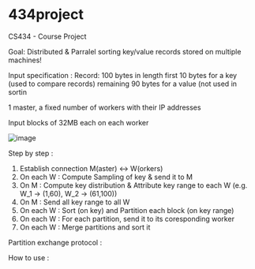 # 434project
CS434 - Course Project

Goal: Distributed & Parralel sorting key/value records stored on multiple machines!

Input specification :
  Record: 100 bytes in length
    first 10 bytes for a key (used to compare records)
    remaining 90 bytes for a value (not used in sortin

  1 master, a fixed number of workers with their IP addresses

  Input blocks of 32MB each on each worker

![image](https://github.com/AlexDevauchelle/434project/assets/70631774/da10cad5-106d-4dbc-bf61-684a4df5229c)



Step by step :

1. Establish connection M(aster) <-> W(orkers)
2. On each W : Compute Sampling of key & send it to M
3. On M : Compute key distribution & Attribute key range to each W (e.g. W_1 -> (1,60), W_2 -> (61,100))
4. On M : Send all key range to all W
5. On each W : Sort (on key) and Partition each block (on key range)
6. On each W : For each partition, send it to its coresponding worker
7. On each W : Merge partitions and sort it



Partition exchange protocol :

How to use :
